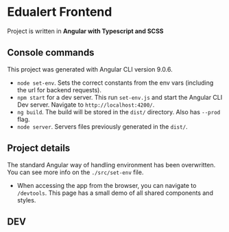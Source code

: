 # Edualert Frontend

Project is written in **Angular with Typescript and SCSS**

## Console commands
This project was generated with Angular CLI version 9.0.6.
- `node set-env`. Sets the correct constants from the env vars (including the url for backend requests).
- `npm start` for a dev server. This run `set-env.js` and start the Angular CLI Dev server. Navigate to `http://localhost:4200/`. 
- `ng build`. The build will be stored in the `dist/` directory. Also has `--prod` flag.  
- `node server`. Servers files previously generated in the `dist/`.

## Project details

The standard Angular way of handling environment has been overwritten. 
You can see more info on the `./src/set-env` file.

 - When accessing the app from the browser, you can navigate to `/devtools`. This page has a small demo of all shared components and styles.

## DEV


